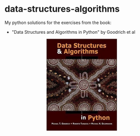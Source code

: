 # data-structures-algorithms
My python solutions for the exercises from the book:
 - "Data Structures and Algorithms in Python" by Goodrich et al

<p align="center">
  <img height="300" src="./cover.jpeg">
</p>
